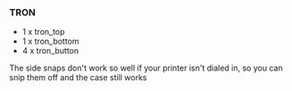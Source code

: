 ### TRON

- 1 x tron_top
- 1 x tron_bottom
- 4 x tron_button

The side snaps don't work so well if your printer isn't dialed in, so you can snip them off and the case still works
